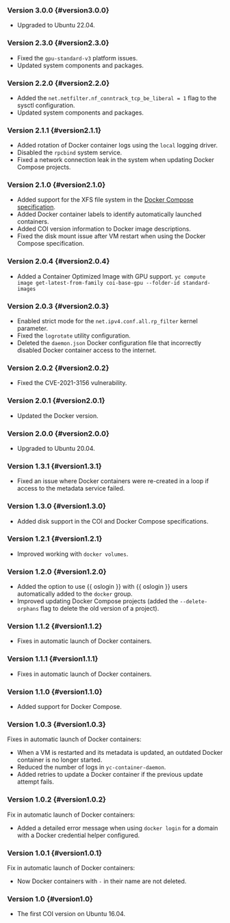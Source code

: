 ### Version 3.0.0 {#version3.0.0}

* Upgraded to Ubuntu 22.04.

### Version 2.3.0 {#version2.3.0}

* Fixed the `gpu-standard-v3` platform issues.
* Updated system components and packages.

### Version 2.2.0 {#version2.2.0}

* Added the `net.netfilter.nf_conntrack_tcp_be_liberal = 1` flag to the sysctl configuration.
* Updated system components and packages.

### Version 2.1.1 {#version2.1.1}

* Added rotation of Docker container logs using the `local` logging driver.
* Disabled the `rpcbind` system service.
* Fixed a network connection leak in the system when updating Docker Compose projects.

### Version 2.1.0 {#version2.1.0}

* Added support for the XFS file system in the [Docker Compose specification](../../cos/concepts/index.md#compose-spec).
* Added Docker container labels to identify automatically launched containers.
* Added COI version information to Docker image descriptions.
* Fixed the disk mount issue after VM restart when using the Docker Compose specification.

### Version 2.0.4 {#version2.0.4}

* Added a Container Optimized Image with GPU support.
  `yc compute image get-latest-from-family coi-base-gpu --folder-id standard-images`

### Version 2.0.3 {#version2.0.3}

* Enabled strict mode for the `net.ipv4.conf.all.rp_filter` kernel parameter.
* Fixed the `logrotate` utility configuration.
* Deleted the `daemon.json` Docker configuration file that incorrectly disabled Docker container access to the internet.

### Version 2.0.2 {#version2.0.2}

* Fixed the CVE-2021-3156 vulnerability.

### Version 2.0.1 {#version2.0.1}

* Updated the Docker version.

### Version 2.0.0 {#version2.0.0}

* Upgraded to Ubuntu 20.04.

### Version 1.3.1 {#version1.3.1}

* Fixed an issue where Docker containers were re-created in a loop if access to the metadata service failed.

### Version 1.3.0 {#version1.3.0}

* Added disk support in the COI and Docker Compose specifications.

### Version 1.2.1 {#version1.2.1}

* Improved working with `docker volumes`.

### Version 1.2.0 {#version1.2.0}

* Added the option to use {{ oslogin }} with {{ oslogin }} users automatically added to the `docker` group.
* Improved updating Docker Compose projects (added the `--delete-orphans` flag to delete the old version of a project).

### Version 1.1.2 {#version1.1.2}

* Fixes in automatic launch of Docker containers.

### Version 1.1.1 {#version1.1.1}

* Fixes in automatic launch of Docker containers.

### Version 1.1.0 {#version1.1.0}

* Added support for Docker Compose.

### Version 1.0.3 {#version1.0.3}

Fixes in automatic launch of Docker containers:
* When a VM is restarted and its metadata is updated, an outdated Docker container is no longer started.
* Reduced the number of logs in `yc-container-daemon`.
* Added retries to update a Docker container if the previous update attempt fails.

### Version 1.0.2 {#version1.0.2}

Fix in automatic launch of Docker containers:
* Added a detailed error message when using `docker login` for a domain with a Docker credential helper configured.

### Version 1.0.1 {#version1.0.1}

Fix in automatic launch of Docker containers:
* Now Docker containers with `-` in their name are not deleted.

### Version 1.0 {#version1.0}

* The first COI version on Ubuntu 16.04.
